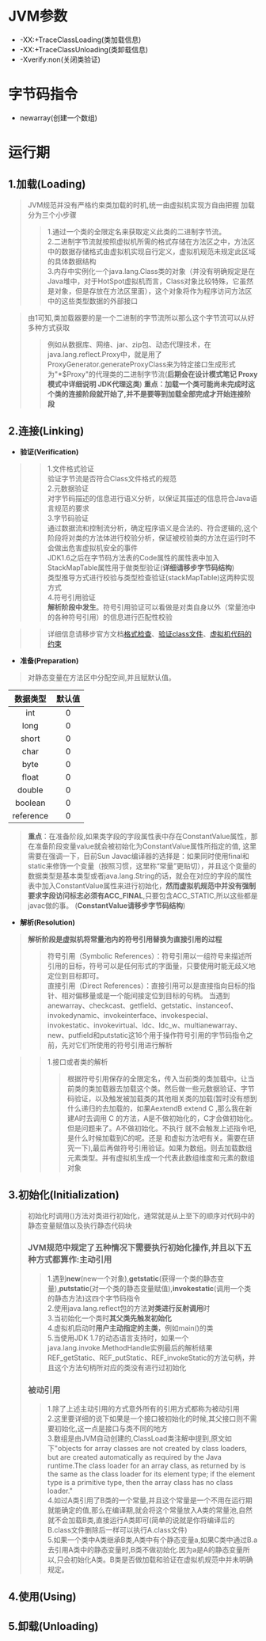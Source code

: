 # JVM参数
*  -XX:+TraceClassLoading(类加载信息)
*  -XX:+TraceClassUnloading(类卸载信息)
*  -Xverify:non(关闭类验证)  
# 字节码指令
*   newarray(创建一个数组)
# 运行期 


## 1.加载(Loading)  
> JVM规范并没有严格约束类加载的时机,统一由虚拟机实现方自由把握
> 加载分为三个小步骤
>>1.通过一个类的全限定名来获取定义此类的二进制字节流。  
>>2.二进制字节流就按照虚拟机所需的格式存储在方法区之中，方法区中的数据存储格式由虚拟机实现自行定义，虚拟机规范未规定此区域的具体数据结构  
>>3.内存中实例化一个java.lang.Class类的对象（并没有明确规定是在Java堆中，对于HotSpot虚拟机而言，Class对象比较特殊，它虽然是对象，但是存放在方法区里面），这个对象将作为程序访问方法区中的这些类型数据的外部接口  

> 由1可知,类加载器要的是一个二进制的字节流所以那么这个字节流可以从好多种方式获取
>> 例如从数据库、网络、jar、zip包、动态代理技术，在java.lang.reflect.Proxy中，就是用了ProxyGenerator.generateProxyClass来为特定接口生成形式为"*$Proxy"的代理类的二进制字节流(**后期会在设计模式笔记 Proxy模式中详细说明 JDK代理这类**)
> **重点：加载一个类可能尚未完成时这个类的连接阶段就开始了,并不是要等到加载全部完成才开始连接阶段**


## 2.连接(Linking)
* **验证(Verification)**
>>1.文件格式验证  
验证字节流是否符合Class文件格式的规范  
>>2.元数据验证  
对字节码描述的信息进行语义分析，以保证其描述的信息符合Java语言规范的要求  
>>3.字节码验证  
通过数据流和控制流分析，确定程序语义是合法的、符合逻辑的,这个阶段将对类的方法体进行校验分析，保证被校验类的方法在运行时不会做出危害虚拟机安全的事件    
>>JDK1.6之后在字节码方法表的Code属性的属性表中加入StackMapTable属性用于做类型验证(**详细请移步字节码结构**)   
>>类型推导方式进行校验与类型检查验证(stackMapTable)这两种实现方式   
>>4.符号引用验证   
**解析阶段中发生**。符号引用验证可以看做是对类自身以外（常量池中的各种符号引用）的信息进行匹配性校验

>>详细信息请移步官方文档[格式检查](https://docs.oracle.com/javase/specs/jvms/se8/html/jvms-4.html#jvms-4.8)、[验证class文件](https://docs.oracle.com/javase/specs/jvms/se8/html/jvms-4.html#jvms-4.10)、[虚拟机代码的约束](https://docs.oracle.com/javase/specs/jvms/se8/html/jvms-4.html#jvms-4.9)

* **准备(Preparation)**
>对静态变量在方法区中分配空间,并且赋默认值。  

数据类型|默认值
:----:|:---:
  int |  0  
 long |  0
 short|  0
 char |  0
 byte |  0
 float|  0
 double| 0
 boolean|  0
 reference| 0

> **重点**：在准备阶段,如果类字段的字段属性表中存在ConstantValue属性，那在准备阶段变量value就会被初始化为ConstantValue属性所指定的值,
这里需要在强调一下，目前Sun Javac编译器的选择是：如果同时使用final和static来修饰一个变量（按照习惯，这里称“常量”更贴切），并且这个变量的数据类型是基本类型或者java.lang.String的话，就会在对应的字段的属性表中加入ConstantValue属性来进行初始化，**然而虚拟机规范中并没有强制要求字段访问标志必须有ACC_FINAL**,只要包含ACC_STATIC,所以这些都是javac做的事。
(**ConstantValue请移步字节码结构**)

* **解析(Resolution)**
> **解析阶段是虚拟机将常量池内的符号引用替换为直接引用的过程**
>>符号引用（Symbolic References）：符号引用以一组符号来描述所引用的目标，符号可以是任何形式的字面量，只要使用时能无歧义地定位到目标即可。   
>>直接引用（Direct References）：直接引用可以是直接指向目标的指针、相对偏移量或是一个能间接定位到目标的句柄。
>>当遇到anewarray、checkcast、getfield、getstatic、instanceof、invokedynamic、invokeinterface、invokespecial、invokestatic、invokevirtual、ldc、ldc_w、multianewarray、new、putfield和putstatic这16个用于操作符号引用的字节码指令之前，先对它们所使用的符号引用进行解析   

>>1.接口或者类的解析
>>>根据符号引用保存的全限定名，传入当前类的类加载中。让当前类的类加载器去加载这个类。然后做一些元数据验证、字节码验证，以及触发被加载类的其他相关类的加载(暂时没有想到什么递归的去加载的，如果AextendB extend C ,那么我在新建A时去调用 C 的方法，A是不做初始化的，C才会做初始化。但是问题来了。A不做初始化。不执行<clinit> 就不会触发上述指令吧,是什么时候加载到C的呢。还是 和虚拟方法吧有关。需要在研究一下),最后再做符号引用验证。如果为数组。则去加载数组元素类型。并有虚拟机生成一个代表此数组维度和元素的数组对象

## 3.初始化(Initialization)
> 初始化时调用<clinit>()方法对类进行初始化，通常就是从上至下的顺序对代码中的静态变量赋值以及执行静态代码块
> ### JVM规范中规定了五种情况下需要执行初始化操作,并且以下五种方式都算作:**主动引用**  
>>1.遇到**new**(new一个对象),**getstatic**(获得一个类的静态变量),**putstatic**(对一个类的静态变量赋值),**invokestatic**(调用一个类的静态方法)这四个字节码指令  
 >>2.使用java.lang.reflect包的方法**对类进行反射调用**时  
 >>3.当初始化一个类时**其父类先触发初始化**  
 >>4.虚拟机启动时**用户主动指定的主类**，例如main()的类  
 >>5.当使用JDK 1.7的动态语言支持时，如果一个java.lang.invoke.MethodHandle实例最后的解析结果REF_getStatic、REF_putStatic、REF_invokeStatic的方法句柄，并且这个方法句柄所对应的类没有进行过初始化  
 >### **被动引用**
 >>1.除了上述主动引用的方式意外所有的引用方式都称为被动引用  
 >>2.这里要详细的说下如果是一个接口被初始化的时候,其父接口则不需要初始化,这一点是接口与类不同的地方  
 >>3.数组是由JVM自动创建的,ClassLoad类注解中提到,原文如下"objects for array classes are not created by class loaders, but are created automatically as required by the Java runtime.The class loader for an array class, as returned by is the same as the class loader for its element type; if the element type is a primitive type, then the array class has no class loader."   
 >>4.如过A类引用了B类的一个常量,并且这个常量是一个不用在运行期就能确定的值,那么在编译期,就会将这个常量放入A类的常量池,自然就不会加载B类,直接运行A类即可(简单的说就是你将编译后的B.class文件删除后一样可以执行A.class文件)  
 >>5.如果一个类中A类继承B类,A类中有个静态变量a,如果C类中通过B.a去引用A类中的静态变量时,B类不做初始化.因为a是A的静态变量所以,只会初始化A类。B类是否做加载和验证在虚拟机规范中并未明确规定。
## 4.使用(Using)

## 5.卸载(Unloading)

